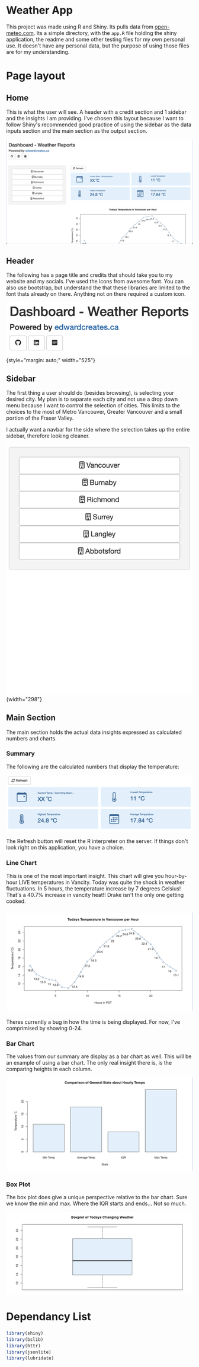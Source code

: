 # Weather App

This project was made using R and Shiny. Its pulls data from [open-meteo.com](https://open-meteo.com/). Its a simple directory, with the `app.R` file holding the shiny application, the readme and some other testing files for my own personal use. It doesn't have any personal data, but the purpose of using those files are for my understanding.

# Page layout

## Home

This is what the user will see. A header with a credit section and 1 sidebar and the insights I am providing. I've chosen this layout because I want to follow Shiny's recommended good practice of using the sidebar as the data inputs section and the main section as the output section.

![](images/home1.png)

## Header

The following has a page title and credits that should take you to my website and my socials. I've used the icons from awesome font. You can also use bootstrap, but understand the that these libraries are limited to the font thats already on there. Anything not on there required a custom icon.

![](images/Header.png){style="margin: auto;" width="525"}

## Sidebar

The first thing a user should do (besides browsing), is selecting your desired city. My plan is to separate each city and not use a drop down menu because I want to control the selection of cities. This limits to the choices to the most of Metro Vancouver, Greater Vancouver and a small portion of the Fraser Valley.

I actually want a navbar for the side where the selection takes up the entire sidebar, therefore looking cleaner.

![](images/sidebar.png){width="298"}

## Main Section 

The main section holds the actual data insights expressed as calculated numbers and charts.

### Summary

The following are the calculated numbers that display the temperature:

![](images/Summary.png)

The Refresh button will reset the R interpreter on the server. If things don't look right on this application, you have a choice.

### Line Chart

This is one of the most important insight. This chart will give you hour-by-hour LIVE temperatures in Vancity. Today was quite the shock in weather fluctuations. In 5 hours, the temperature increase by 7 degrees Celsius! That's a 40.7% increase in vancity heat!! Drake isn't the only one getting cooked.

### ![](images/Linechart.png)

Theres currently a bug in how the time is being displayed. For now, I've comprimised by showing 0-24.

### Bar Chart

The values from our summary are display as a bar chart as well. This will be an example of using a bar chart. The only real insight there is, is the comparing heights in each column.

![](images/Barchart.png)

### Box Plot

The box plot does give a unique perspective relative to the bar chart. Sure we know the min and max. Where the IQR starts and ends... Not so much.

![](images/boxplot.png)

# Dependancy List

``` R
library(shiny)
library(bslib)
library(httr)
library(jsonlite)
library(lubridate)
```
